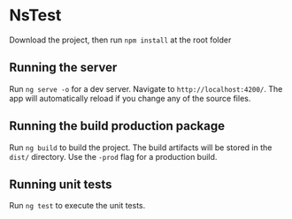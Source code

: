 # NsTest

Download the project, then run `npm install` at the root folder

## Running the server

Run `ng serve -o` for a dev server. Navigate to `http://localhost:4200/`. The app will automatically reload if you change any of the source files.

## Running the build production package

Run `ng build` to build the project. The build artifacts will be stored in the `dist/` directory. Use the `-prod` flag for a production build.

## Running unit tests

Run `ng test` to execute the unit tests.
